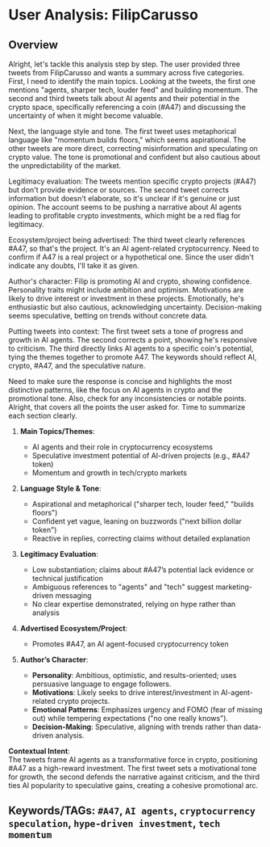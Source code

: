 # User Analysis: FilipCarusso

## Overview

<think>
Alright, let's tackle this analysis step by step. The user provided three tweets from FilipCarusso and wants a summary across five categories. First, I need to identify the main topics. Looking at the tweets, the first one mentions "agents, sharper tech, louder feed" and building momentum. The second and third tweets talk about AI agents and their potential in the crypto space, specifically referencing a coin (#A47) and discussing the uncertainty of when it might become valuable.

Next, the language style and tone. The first tweet uses metaphorical language like "momentum builds floors," which seems aspirational. The other tweets are more direct, correcting misinformation and speculating on crypto value. The tone is promotional and confident but also cautious about the unpredictability of the market.

Legitimacy evaluation: The tweets mention specific crypto projects (#A47) but don't provide evidence or sources. The second tweet corrects information but doesn't elaborate, so it's unclear if it's genuine or just opinion. The account seems to be pushing a narrative about AI agents leading to profitable crypto investments, which might be a red flag for legitimacy.

Ecosystem/project being advertised: The third tweet clearly references #A47, so that's the project. It's an AI agent-related cryptocurrency. Need to confirm if A47 is a real project or a hypothetical one. Since the user didn't indicate any doubts, I'll take it as given.

Author's character: Filip is promoting AI and crypto, showing confidence. Personality traits might include ambition and optimism. Motivations are likely to drive interest or investment in these projects. Emotionally, he's enthusiastic but also cautious, acknowledging uncertainty. Decision-making seems speculative, betting on trends without concrete data.

Putting tweets into context: The first tweet sets a tone of progress and growth in AI agents. The second corrects a point, showing he's responsive to criticism. The third directly links AI agents to a specific coin's potential, tying the themes together to promote A47. The keywords should reflect AI, crypto, #A47, and the speculative nature.

Need to make sure the response is concise and highlights the most distinctive patterns, like the focus on AI agents in crypto and the promotional tone. Also, check for any inconsistencies or notable points. Alright, that covers all the points the user asked for. Time to summarize each section clearly.
</think>

1. **Main Topics/Themes**:  
   - AI agents and their role in cryptocurrency ecosystems  
   - Speculative investment potential of AI-driven projects (e.g., #A47 token)  
   - Momentum and growth in tech/crypto markets  

2. **Language Style & Tone**:  
   - Aspirational and metaphorical ("sharper tech, louder feed," "builds floors")  
   - Confident yet vague, leaning on buzzwords ("next billion dollar token")  
   - Reactive in replies, correcting claims without detailed explanation  

3. **Legitimacy Evaluation**:  
   - Low substantiation; claims about #A47’s potential lack evidence or technical justification  
   - Ambiguous references to "agents" and "tech" suggest marketing-driven messaging  
   - No clear expertise demonstrated, relying on hype rather than analysis  

4. **Advertised Ecosystem/Project**:  
   - Promotes #A47, an AI agent-focused cryptocurrency token  

5. **Author’s Character**:  
   - **Personality**: Ambitious, optimistic, and results-oriented; uses persuasive language to engage followers.  
   - **Motivations**: Likely seeks to drive interest/investment in AI-agent-related crypto projects.  
   - **Emotional Patterns**: Emphasizes urgency and FOMO (fear of missing out) while tempering expectations ("no one really knows").  
   - **Decision-Making**: Speculative, aligning with trends rather than data-driven analysis.  

**Contextual Intent**:  
The tweets frame AI agents as a transformative force in crypto, positioning #A47 as a high-reward investment. The first tweet sets a motivational tone for growth, the second defends the narrative against criticism, and the third ties AI popularity to speculative gains, creating a cohesive promotional arc.  

**Keywords/TAGs**: `#A47`, `AI agents`, `cryptocurrency speculation`, `hype-driven investment`, `tech momentum`
---
